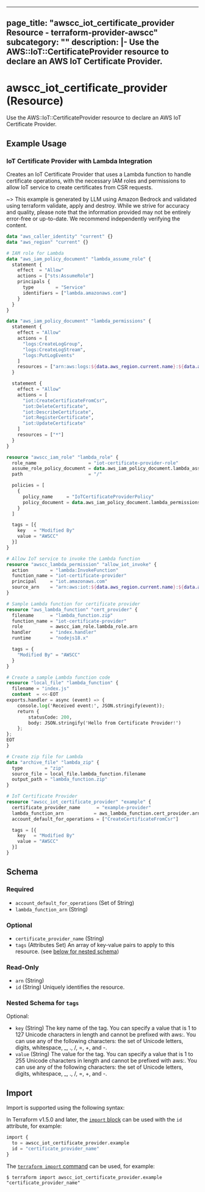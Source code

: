 
---
page_title: "awscc_iot_certificate_provider Resource - terraform-provider-awscc"
subcategory: ""
description: |-
  Use the AWS::IoT::CertificateProvider resource to declare an AWS IoT Certificate Provider.
---

# awscc_iot_certificate_provider (Resource)

Use the AWS::IoT::CertificateProvider resource to declare an AWS IoT Certificate Provider.

## Example Usage

### IoT Certificate Provider with Lambda Integration

Creates an IoT Certificate Provider that uses a Lambda function to handle certificate operations, with the necessary IAM roles and permissions to allow IoT service to create certificates from CSR requests.

~> This example is generated by LLM using Amazon Bedrock and validated using terraform validate, apply and destroy. While we strive for accuracy and quality, please note that the information provided may not be entirely error-free or up-to-date. We recommend independently verifying the content.

```terraform
data "aws_caller_identity" "current" {}
data "aws_region" "current" {}

# IAM role for Lambda
data "aws_iam_policy_document" "lambda_assume_role" {
  statement {
    effect  = "Allow"
    actions = ["sts:AssumeRole"]
    principals {
      type        = "Service"
      identifiers = ["lambda.amazonaws.com"]
    }
  }
}

data "aws_iam_policy_document" "lambda_permissions" {
  statement {
    effect = "Allow"
    actions = [
      "logs:CreateLogGroup",
      "logs:CreateLogStream",
      "logs:PutLogEvents"
    ]
    resources = ["arn:aws:logs:${data.aws_region.current.name}:${data.aws_caller_identity.current.account_id}:log-group:/aws/lambda/*"]
  }

  statement {
    effect = "Allow"
    actions = [
      "iot:CreateCertificateFromCsr",
      "iot:DeleteCertificate",
      "iot:DescribeCertificate",
      "iot:RegisterCertificate",
      "iot:UpdateCertificate"
    ]
    resources = ["*"]
  }
}

resource "awscc_iam_role" "lambda_role" {
  role_name                   = "iot-certificate-provider-role"
  assume_role_policy_document = data.aws_iam_policy_document.lambda_assume_role.json
  path                        = "/"

  policies = [
    {
      policy_name     = "IoTCertificateProviderPolicy"
      policy_document = data.aws_iam_policy_document.lambda_permissions.json
    }
  ]

  tags = [{
    key   = "Modified By"
    value = "AWSCC"
  }]
}

# Allow IoT service to invoke the Lambda function
resource "awscc_lambda_permission" "allow_iot_invoke" {
  action        = "lambda:InvokeFunction"
  function_name = "iot-certificate-provider"
  principal     = "iot.amazonaws.com"
  source_arn    = "arn:aws:iot:${data.aws_region.current.name}:${data.aws_caller_identity.current.account_id}:*"
}

# Sample Lambda function for certificate provider
resource "aws_lambda_function" "cert_provider" {
  filename      = "lambda_function.zip"
  function_name = "iot-certificate-provider"
  role          = awscc_iam_role.lambda_role.arn
  handler       = "index.handler"
  runtime       = "nodejs18.x"

  tags = {
    "Modified By" = "AWSCC"
  }
}

# Create a sample Lambda function code
resource "local_file" "lambda_function" {
  filename = "index.js"
  content  = <<-EOT
exports.handler = async (event) => {
    console.log('Received event:', JSON.stringify(event));
    return {
        statusCode: 200,
        body: JSON.stringify('Hello from Certificate Provider!')
    };
};
EOT
}

# Create zip file for Lambda
data "archive_file" "lambda_zip" {
  type        = "zip"
  source_file = local_file.lambda_function.filename
  output_path = "lambda_function.zip"
}

# IoT Certificate Provider
resource "awscc_iot_certificate_provider" "example" {
  certificate_provider_name      = "example-provider"
  lambda_function_arn           = aws_lambda_function.cert_provider.arn
  account_default_for_operations = ["CreateCertificateFromCsr"]

  tags = [{
    key   = "Modified By"
    value = "AWSCC"
  }]
}
```

<!-- schema generated by tfplugindocs -->
## Schema

### Required

- `account_default_for_operations` (Set of String)
- `lambda_function_arn` (String)

### Optional

- `certificate_provider_name` (String)
- `tags` (Attributes Set) An array of key-value pairs to apply to this resource. (see [below for nested schema](#nestedatt--tags))

### Read-Only

- `arn` (String)
- `id` (String) Uniquely identifies the resource.

<a id="nestedatt--tags"></a>
### Nested Schema for `tags`

Optional:

- `key` (String) The key name of the tag. You can specify a value that is 1 to 127 Unicode characters in length and cannot be prefixed with aws:. You can use any of the following characters: the set of Unicode letters, digits, whitespace, _, ., /, =, +, and -.
- `value` (String) The value for the tag. You can specify a value that is 1 to 255 Unicode characters in length and cannot be prefixed with aws:. You can use any of the following characters: the set of Unicode letters, digits, whitespace, _, ., /, =, +, and -.

## Import

Import is supported using the following syntax:

In Terraform v1.5.0 and later, the [`import` block](https://developer.hashicorp.com/terraform/language/import) can be used with the `id` attribute, for example:

```terraform
import {
  to = awscc_iot_certificate_provider.example
  id = "certificate_provider_name"
}
```

The [`terraform import` command](https://developer.hashicorp.com/terraform/cli/commands/import) can be used, for example:

```shell
$ terraform import awscc_iot_certificate_provider.example "certificate_provider_name"
```
